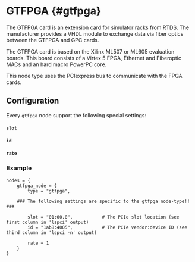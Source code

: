 # GTFPGA {#gtfpga}

The GTFPGA card is an extension card for simulator racks from RTDS.
The manufacturer provides a VHDL module to exchange data via fiber optics between the GTFPGA and GPC cards.

The GTFPGA card is based on the Xilinx ML507 or ML605 evaluation boards.
This board consists of a Virtex 5 FPGA, Ethernet and Fiberoptic MACs and an hard macro PowerPC core.

This node type uses the PCIexpress bus to communicate with the FPGA cards.

## Configuration

Every `gtfpga` node support the following special settings:

#### `slot`

#### `id`

#### `rate`

### Example

	nodes = {
		gtfpga_node = {
			type = "gtfpga",
	
		### The following settings are specific to the gtfpga node-type!! ###
	
			slot = "01:00.0",			# The PCIe slot location (see first column in 'lspci' output)
			id = "1ab8:4005",			# The PCIe vendor:device ID (see third column in 'lspci -n' output)
	
			rate = 1
		}
	}
